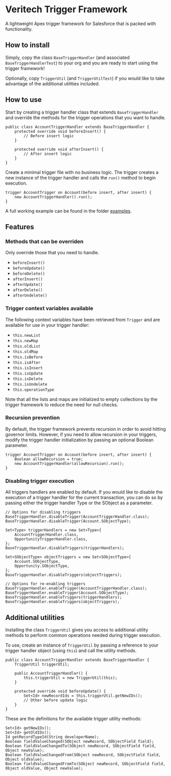 # Veritech Trigger Framework
A lightweight Apex trigger framework for Salesforce that is packed with functionality.

## How to install
Simply, copy the class `BaseTriggerHandler` (and associated `BaseTriggerHandlerTest`) to your org and you are ready to start using the trigger framework!

Optionally, copy `TriggerUtil` (and `TriggerUtilTest`) if you would like to take advantage of the additional utilities included.

## How to use
Start by creating a trigger handler class that  extends `BaseTriggerHandler` and override the methods for the trigger operations that you want to handle.

```apex
public class AccountTriggerHandler extends BaseTriggerHandler {
    protected override void beforeInsert() {
        // Before insert logic
    }

    protected override void afterInsert() {
        // After insert logic
    }
}
```

Create a minimal trigger file with no business logic. The trigger creates a new instance of the trigger handler and calls the `run()` method to begin execution.

```apex
trigger AccountTrigger on Account(before insert, after insert) {
    new AccountTriggerHandler().run();
}
```

A full working example can be found in the folder [examples](examples).

## Features
### Methods that can be overriden
Only override those that you need to handle.
- `beforeInsert()`
- `beforeUpdate()`
- `beforeDelete()`
- `afterInsert()`
- `afterUpdate()`
- `afterDelete()`
- `afterUndelete()`

### Trigger context variables available
The following context variables have been retrieved from `Trigger` and are available for use in your trigger handler:
- `this.newList`
- `this.newMap`
- `this.oldList`
- `this.oldMap`
- `this.isBefore`
- `this.isAfter`
- `this.isInsert`
- `this.isUpdate`
- `this.isDelete`
- `this.isUndelete`
- `this.operationType`

Note that all the lists and maps are initialized to empty collections by the trigger framework to reduce the need for null checks.

### Recursion prevention
By default, the trigger framework prevents recursion in order to avoid hitting governor limits. However, if you need to allow recursion in your triggers, modify the trigger handler initialization by passing an optional Boolean parameter.

```apex
trigger AccountTrigger on Account(before insert, after insert) {
    Boolean allowRecursion = true;
    new AccountTriggerHandler(allowRecursion).run();
}
```

### Disabling trigger execution
All triggers handlers are enabled by default. If you would like to disable the execution of a trigger handler for the current transaction, you can do so by passing either the trigger handler Type or the SObject as a parameter.

```apex
// Options for disabling triggers
BaseTriggerHandler.disableTrigger(AccountTriggerHandler.class);
BaseTriggerHandler.disableTrigger(Account.SObjectType);

Set<Type> triggerHandlers = new Set<Type>{
    AccountTriggerHandler.class,
    OpportunityTriggerHandler.class,
};
BaseTriggerHandler.disableTriggers(triggerHandlers);

Set<SObjectType> objectTriggers = new Set<SObjectType>{
    Account.SObjectType,
    Opportunity.SObjectType,
};
BaseTriggerHandler.disableTriggers(objectTriggers);

// Options for re-enabling triggers
BaseTriggerHandler.enableTrigger(AccountTriggerHandler.class);
BaseTriggerHandler.enableTrigger(Account.SObjectType);
BaseTriggerHandler.enableTriggers(triggerHandlers);
BaseTriggerHandler.enableTriggers(objectTriggers);
```

## Additional utilities
Installing the class `TriggerUtil` gives you access to additional utility methods to perform common operations needed during trigger execution.

To use, create an instance of `TriggerUtil` by passing a reference to your trigger handler object (using `this`) and call the utility methods.

```apex
public class AccountTriggerHandler extends BaseTriggerHandler {
    TriggerUtil triggerUtil;

    public AccountTriggerHandler() {
        this.triggerUtil = new TriggerUtil(this);
    }

    protected override void beforeUpdate() {
        Set<Id> newRecordIds = this.triggerUtil.getNewIDs();
        // Other before update logic
    }
}
```

These are the definitions for the available trigger utility methods:

```apex
Set<Id> getNewIDs();
Set<Id> getOldIDs();
Id getRecordTypeId(String developerName);
Boolean fieldValueChanged(SObject newRecord, SObjectField field);
Boolean fieldValueChangedTo(SObject newRecord, SObjectField field, Object newValue);
Boolean fieldValueChangedFrom(SObject newRecord, SObjectField field, Object oldValue);
Boolean fieldValueChangedFromTo(SObject newRecord, SObjectField field, Object oldValue, Object newValue);
```
